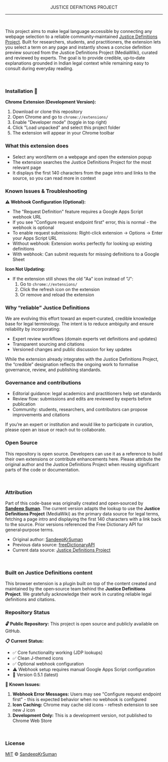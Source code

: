 <p align="center">JUSTICE DEFINTIONS PROJECT</p>

---

<br>

<p>
This project aims to make legal language accessible by connecting any webpage selection to a reliable community‑maintained <a href="https://jdc-definitions.wikibase.wiki/wiki/The_Justice_Definitions_Project">Justice Definitions Project</a>. Built for researchers, students, and practitioners, the extension lets you select a term on any page and instantly shows a concise
definition preview sourced from the Justice Definitions Project (MediaWiki), curated and reviewed
by experts. The goal is to provide credible, up‑to‑date explanations
grounded in Indian legal context while remaining easy to consult during everyday reading.
</p>
  
<br>


### Installation 🧩

**Chrome Extension (Development Version):**
1. Download or clone this repository
2. Open Chrome and go to `chrome://extensions/`
3. Enable "Developer mode" (toggle in top right)
4. Click "Load unpacked" and select this project folder
5. The extension will appear in your Chrome toolbar

### What this extension does

- Select any word/term on a webpage and open the extension popup
- The extension searches the Justice Definitions Project for the most relevant page
- It displays the first 140 characters from the page intro and links to the source, so you can read more in context

### Known Issues & Troubleshooting

**⚠️ Webhook Configuration (Optional):**
- The "Request Definition" feature requires a Google Apps Script webhook URL
- If you see "Configure request endpoint first" error, this is normal - the webhook is optional
- To enable request submissions: Right-click extension → Options → Enter your Apps Script URL
- Without webhook: Extension works perfectly for looking up existing definitions
- With webhook: Can submit requests for missing definitions to a Google Sheet

**Icon Not Updating:**
- If the extension still shows the old "Aa" icon instead of "J":
  1. Go to `chrome://extensions/`
  2. Click the refresh icon on the extension
  3. Or remove and reload the extension

### Why “reliable” Justice Definitions

We are evolving this effort toward an expert‑curated, credible knowledge base for legal terminology.
The intent is to reduce ambiguity and ensure reliability by incorporating:

- Expert review workflows (domain experts vet definitions and updates)
- Transparent sourcing and citations
- Versioned changes and public discussion for key updates

While the extension already integrates with the Justice Definitions Project, the “credible”
designation reflects the ongoing work to formalise governance, review, and publishing standards.

### Governance and contributions

- Editorial guidance: legal academics and practitioners help set standards
- Review flow: submissions and edits are reviewed by experts before publication
- Community: students, researchers, and contributors can propose improvements and citations

If you’re an expert or institution and would like to participate in curation,
please open an issue or reach out to collaborate.

### Open Source

This repository is open source. Developers can use it as a reference to build their own extensions
or contribute enhancements here. Please attribute the original author and the Justice Definitions
Project when reusing significant parts of the code or documentation.

<br>

### Attribution

Part of this code-base was originally created and open‑sourced by **[Sandeep Suman](https://github.com/SandeepKrSuman)**.
The current version adapts the lookup to use the **Justice Definitions Project** (MediaWiki) as the primary
data source for legal terms, fetching a page intro and displaying the first 140 characters with a link back
to the source. Prior versions referenced the Free Dictionary API for general‑purpose terms.

- Original author: [SandeepKrSuman](https://github.com/SandeepKrSuman)
- Previous data source: [freeDictionaryAPI](https://github.com/meetDeveloper/freeDictionaryAPI)
- Current data source: <a href="https://jdc-definitions.wikibase.wiki/wiki/The_Justice_Definitions_Project">Justice Definitions Project</a>

<br>

### Built on Justice Definitions content

This browser extension is a plugin built on top of the content created and maintained by the open‑source team behind the **Justice Definitions Project**. We gratefully acknowledge their work in curating reliable legal definitions and citations.

### Repository Status

**🔓 Public Repository:** This project is open source and publicly available on GitHub.

**📋 Current Status:**
- ✅ Core functionality working (JDP lookups)
- ✅ Clean J-themed icons
- ✅ Optional webhook configuration
- ⚠️ Webhook setup requires manual Google Apps Script configuration
- 🔄 Version 0.5.1 (latest)

**🐛 Known Issues:**
1. **Webhook Error Messages:** Users may see "Configure request endpoint first" - this is expected behavior when no webhook is configured
2. **Icon Caching:** Chrome may cache old icons - refresh extension to see new J icon
3. **Development Only:** This is a development version, not published to Chrome Web Store

<br>

### License

[MIT](LICENSE) © [SandeepKrSuman](https://github.com/SandeepKrSuman)


 
